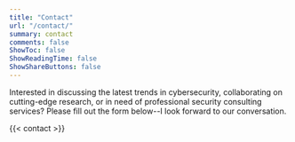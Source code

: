 ```yaml
---
title: "Contact"
url: "/contact/"
summary: contact
comments: false
ShowToc: false
ShowReadingTime: false
ShowShareButtons: false
---
```


Interested in discussing the latest trends in cybersecurity, collaborating on cutting-edge research, or in need of professional security consulting services? Please fill out the form below--I look forward to our conversation.

{{< contact >}}